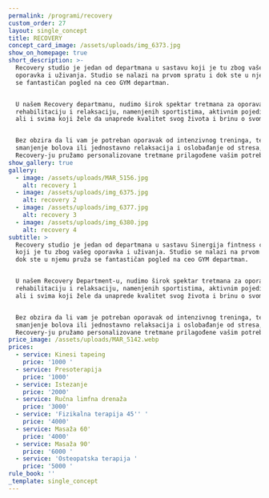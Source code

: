```yaml
---
permalink: /programi/recovery
custom_order: 27
layout: single_concept
title: RECOVERY
concept_card_image: /assets/uploads/img_6373.jpg
show_on_homepage: true
short_description: >-
  Recovery studio je jedan od departmana u sastavu koji je tu zbog vašeg
  oporavka i uživanja. Studio se nalazi na prvom spratu i dok ste u njemu pruža
  se fantastičan pogled na ceo GYM departman. 


  U našem Recovery departmanu, nudimo širok spektar tretmana za oporavak,
  rehabilitaciju i relaksaciju, namenjenih sportistima, aktivnim pojedincima,
  ali i svima koji žele da unaprede kvalitet svog života i brinu o svom telu.


  Bez obzira da li vam je potreban oporavak od intenzivnog treninga, terapija za
  smanjenje bolova ili jednostavno relaksacija i oslobađanje od stresa, u
  Recovery-ju pružamo personalizovane tretmane prilagođene vašim potrebama.
show_gallery: true
gallery:
  - image: /assets/uploads/MAR_5156.jpg
    alt: recovery 1
  - image: /assets/uploads/img_6375.jpg
    alt: recovery 2
  - image: /assets/uploads/img_6377.jpg
    alt: recovery 3
  - image: /assets/uploads/img_6380.jpg
    alt: recovery 4
subtitle: >
  Recovery studio je jedan od departmana u sastavu Sinergija fintness concepta
  koji je tu zbog vašeg oporavka i uživanja. Studio se nalazi na prvom spratu i
  dok ste u njemu pruža se fantastičan pogled na ceo GYM departman.


  U našem Recovery Department-u, nudimo širok spektar tretmana za oporavak,
  rehabilitaciju i relaksaciju, namenjenih sportistima, aktivnim pojedincima,
  ali i svima koji žele da unaprede kvalitet svog života i brinu o svom telu.


  Bez obzira da li vam je potreban oporavak od intenzivnog treninga, terapija za
  smanjenje bolova ili jednostavno relaksacija i oslobađanje od stresa, u
  Recovery-ju pružamo personalizovane tretmane prilagođene vašim potrebama.
price_image: /assets/uploads/MAR_5142.webp
prices:
  - service: Kinesi tapeing
    price: '1000 '
  - service: Presoterapija
    price: '1000'
  - service: Istezanje
    price: '2000'
  - service: Ručna limfna drenaža
    price: '3000'
  - service: 'Fizikalna terapija 45'' '
    price: '4000'
  - service: Masaža 60'
    price: '4000'
  - service: Masaža 90'
    price: '6000 '
  - service: 'Osteopatska terapija '
    price: '5000 '
rule_book: ''
_template: single_concept
---
```


